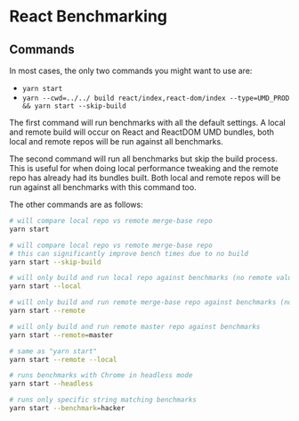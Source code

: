 # React Benchmarking

## Commands

In most cases, the only two commands you might want to use are:

- `yarn start`
- `yarn --cwd=../../ build react/index,react-dom/index --type=UMD_PROD && yarn start --skip-build`

The first command will run benchmarks with all the default settings. A local and remote build will occur on React and ReactDOM UMD bundles, both local and remote repos will be run against all benchmarks.

The second command will run all benchmarks but skip the build process. This is useful for when doing local performance tweaking and the remote repo has already had its bundles built. Both local and remote repos will be run against all benchmarks with this command too.

The other commands are as follows:

```bash
# will compare local repo vs remote merge-base repo
yarn start

# will compare local repo vs remote merge-base repo
# this can significantly improve bench times due to no build
yarn start --skip-build

# will only build and run local repo against benchmarks (no remote values will be shown)
yarn start --local

# will only build and run remote merge-base repo against benchmarks (no local values will be shown)
yarn start --remote

# will only build and run remote master repo against benchmarks
yarn start --remote=master

# same as "yarn start"
yarn start --remote --local

# runs benchmarks with Chrome in headless mode
yarn start --headless

# runs only specific string matching benchmarks
yarn start --benchmark=hacker
```
